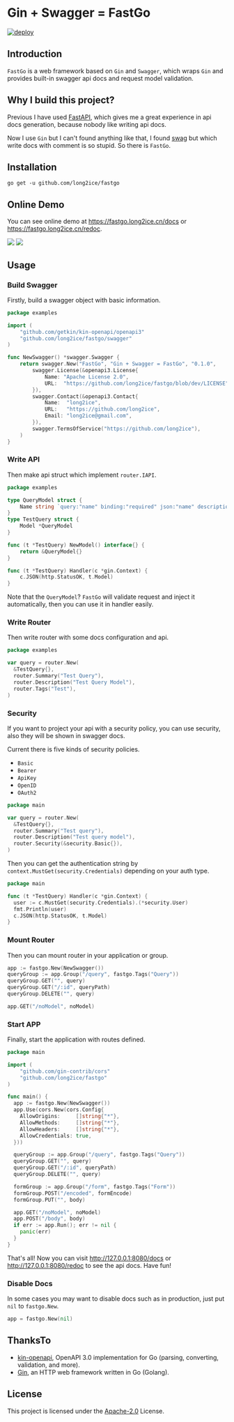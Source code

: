 # Gin + Swagger = FastGo

[![deploy](https://github.com/long2ice/fastgo/actions/workflows/deploy.yml/badge.svg)](https://github.com/long2ice/fastgo/actions/workflows/deploy.yml)

## Introduction

`FastGo` is a web framework based on `Gin` and `Swagger`, which wraps `Gin` and provides built-in swagger api docs and
request model validation.

## Why I build this project?

Previous I have used [FastAPI](https://github.com/tiangolo/fastapi), which gives me a great experience in api docs
generation, because nobody like writing api docs.

Now I use `Gin` but I can't found anything like that, I found [swag](https://github.com/swaggo/swag) but which write
docs with comment is so stupid. So there is `FastGo`.

## Installation

```shell
go get -u github.com/long2ice/fastgo
```

## Online Demo

You can see online demo at <https://fastgo.long2ice.cn/docs> or <https://fastgo.long2ice.cn/redoc>.

![](https://raw.githubusercontent.com/long2ice/fastgo/dev/images/docs.png)
![](https://raw.githubusercontent.com/long2ice/fastgo/dev/images/redoc.png)

## Usage

### Build Swagger

Firstly, build a swagger object with basic information.

```go
package examples

import (
	"github.com/getkin/kin-openapi/openapi3"
	"github.com/long2ice/fastgo/swagger"
)

func NewSwagger() *swagger.Swagger {
	return swagger.New("FastGo", "Gin + Swagger = FastGo", "0.1.0",
		swagger.License(&openapi3.License{
			Name: "Apache License 2.0",
			URL:  "https://github.com/long2ice/fastgo/blob/dev/LICENSE",
		}),
		swagger.Contact(&openapi3.Contact{
			Name:  "long2ice",
			URL:   "https://github.com/long2ice",
			Email: "long2ice@gmail.com",
		}),
		swagger.TermsOfService("https://github.com/long2ice"),
	)
}
```

### Write API

Then make api struct which implement `router.IAPI`.

```go
package examples

type QueryModel struct {
	Name string `query:"name" binding:"required" json:"name" description:"name of model" default:"test"`
}
type TestQuery struct {
	Model *QueryModel
}

func (t *TestQuery) NewModel() interface{} {
	return &QueryModel{}
}

func (t *TestQuery) Handler(c *gin.Context) {
	c.JSON(http.StatusOK, t.Model)
}
```

Note that the `QueryModel`? `FastGo` will validate request and inject it automatically, then you can use it in handler
easily.

### Write Router

Then write router with some docs configuration and api.

```go
package examples

var query = router.New(
  &TestQuery{},
  router.Summary("Test Query"),
  router.Description("Test Query Model"),
  router.Tags("Test"),
)
```

### Security

If you want to project your api with a security policy, you can use security, also they will be shown in swagger docs.

Current there is five kinds of security policies.

- `Basic`
- `Bearer`
- `ApiKey`
- `OpenID`
- `OAuth2`

```go
package main

var query = router.New(
  &TestQuery{},
  router.Summary("Test query"),
  router.Description("Test query model"),
  router.Security(&security.Basic{}),
)
```

Then you can get the authentication string by `context.MustGet(security.Credentials)` depending on your auth type.

```go
package main

func (t *TestQuery) Handler(c *gin.Context) {
  user := c.MustGet(security.Credentials).(*security.User)
  fmt.Println(user)
  c.JSON(http.StatusOK, t.Model)
}
```

### Mount Router

Then you can mount router in your application or group.

```go
app := fastgo.New(NewSwagger())
queryGroup := app.Group("/query", fastgo.Tags("Query"))
queryGroup.GET("", query)
queryGroup.GET("/:id", queryPath)
queryGroup.DELETE("", query)

app.GET("/noModel", noModel)
```

### Start APP

Finally, start the application with routes defined.

```go
package main

import (
	"github.com/gin-contrib/cors"
	"github.com/long2ice/fastgo"
)

func main() {
  app := fastgo.New(NewSwagger())
  app.Use(cors.New(cors.Config{
    AllowOrigins:     []string{"*"},
    AllowMethods:     []string{"*"},
    AllowHeaders:     []string{"*"},
    AllowCredentials: true,
  }))

  queryGroup := app.Group("/query", fastgo.Tags("Query"))
  queryGroup.GET("", query)
  queryGroup.GET("/:id", queryPath)
  queryGroup.DELETE("", query)

  formGroup := app.Group("/form", fastgo.Tags("Form"))
  formGroup.POST("/encoded", formEncode)
  formGroup.PUT("", body)

  app.GET("/noModel", noModel)
  app.POST("/body", body)
  if err := app.Run(); err != nil {
    panic(err)
  }
}
```

That's all! Now you can visit <http://127.0.0.1:8080/docs> or <http://127.0.0.1:8080/redoc> to see the api docs. Have
fun!

### Disable Docs

In some cases you may want to disable docs such as in production, just put `nil` to `fastgo.New`.

```go
app = fastgo.New(nil)
```

## ThanksTo

- [kin-openapi](https://github.com/getkin/kin-openapi), OpenAPI 3.0 implementation for Go (parsing, converting,
  validation, and more).
- [Gin](https://github.com/gin-gonic/gin), an HTTP web framework written in Go (Golang).

## License

This project is licensed under the
[Apache-2.0](https://github.com/long2ice/fastgo/blob/master/LICENSE)
License.
